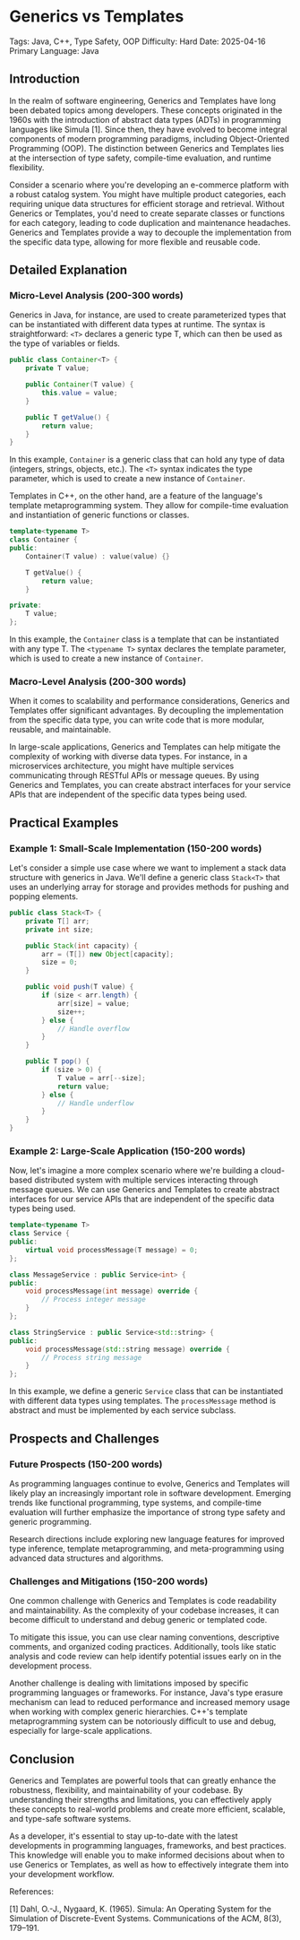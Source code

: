 # Generics vs Templates
Tags: Java, C++, Type Safety, OOP
Difficulty: Hard
Date: 2025-04-16
Primary Language: Java

## Introduction

In the realm of software engineering, Generics and Templates have long been debated topics among developers. These concepts originated in the 1960s with the introduction of abstract data types (ADTs) in programming languages like Simula [1]. Since then, they have evolved to become integral components of modern programming paradigms, including Object-Oriented Programming (OOP). The distinction between Generics and Templates lies at the intersection of type safety, compile-time evaluation, and runtime flexibility.

Consider a scenario where you're developing an e-commerce platform with a robust catalog system. You might have multiple product categories, each requiring unique data structures for efficient storage and retrieval. Without Generics or Templates, you'd need to create separate classes or functions for each category, leading to code duplication and maintenance headaches. Generics and Templates provide a way to decouple the implementation from the specific data type, allowing for more flexible and reusable code.

## Detailed Explanation

### Micro-Level Analysis (200-300 words)

Generics in Java, for instance, are used to create parameterized types that can be instantiated with different data types at runtime. The syntax is straightforward: `<T>` declares a generic type T, which can then be used as the type of variables or fields.

```java
public class Container<T> {
    private T value;

    public Container(T value) {
        this.value = value;
    }

    public T getValue() {
        return value;
    }
}
```

In this example, `Container` is a generic class that can hold any type of data (integers, strings, objects, etc.). The `<T>` syntax indicates the type parameter, which is used to create a new instance of `Container`.

Templates in C++, on the other hand, are a feature of the language's template metaprogramming system. They allow for compile-time evaluation and instantiation of generic functions or classes.

```cpp
template<typename T>
class Container {
public:
    Container(T value) : value(value) {}

    T getValue() {
        return value;
    }

private:
    T value;
};
```

In this example, the `Container` class is a template that can be instantiated with any type T. The `<typename T>` syntax declares the template parameter, which is used to create a new instance of `Container`.

### Macro-Level Analysis (200-300 words)

When it comes to scalability and performance considerations, Generics and Templates offer significant advantages. By decoupling the implementation from the specific data type, you can write code that is more modular, reusable, and maintainable.

In large-scale applications, Generics and Templates can help mitigate the complexity of working with diverse data types. For instance, in a microservices architecture, you might have multiple services communicating through RESTful APIs or message queues. By using Generics and Templates, you can create abstract interfaces for your service APIs that are independent of the specific data types being used.

## Practical Examples

### Example 1: Small-Scale Implementation (150-200 words)

Let's consider a simple use case where we want to implement a stack data structure with generics in Java. We'll define a generic class `Stack<T>` that uses an underlying array for storage and provides methods for pushing and popping elements.

```java
public class Stack<T> {
    private T[] arr;
    private int size;

    public Stack(int capacity) {
        arr = (T[]) new Object[capacity];
        size = 0;
    }

    public void push(T value) {
        if (size < arr.length) {
            arr[size] = value;
            size++;
        } else {
            // Handle overflow
        }
    }

    public T pop() {
        if (size > 0) {
            T value = arr[--size];
            return value;
        } else {
            // Handle underflow
        }
    }
}
```

### Example 2: Large-Scale Application (150-200 words)

Now, let's imagine a more complex scenario where we're building a cloud-based distributed system with multiple services interacting through message queues. We can use Generics and Templates to create abstract interfaces for our service APIs that are independent of the specific data types being used.

```cpp
template<typename T>
class Service {
public:
    virtual void processMessage(T message) = 0;
};

class MessageService : public Service<int> {
public:
    void processMessage(int message) override {
        // Process integer message
    }
};

class StringService : public Service<std::string> {
public:
    void processMessage(std::string message) override {
        // Process string message
    }
};
```

In this example, we define a generic `Service` class that can be instantiated with different data types using templates. The `processMessage` method is abstract and must be implemented by each service subclass.

## Prospects and Challenges

### Future Prospects (150-200 words)

As programming languages continue to evolve, Generics and Templates will likely play an increasingly important role in software development. Emerging trends like functional programming, type systems, and compile-time evaluation will further emphasize the importance of strong type safety and generic programming.

Research directions include exploring new language features for improved type inference, template metaprogramming, and meta-programming using advanced data structures and algorithms.

### Challenges and Mitigations (150-200 words)

One common challenge with Generics and Templates is code readability and maintainability. As the complexity of your codebase increases, it can become difficult to understand and debug generic or templated code.

To mitigate this issue, you can use clear naming conventions, descriptive comments, and organized coding practices. Additionally, tools like static analysis and code review can help identify potential issues early on in the development process.

Another challenge is dealing with limitations imposed by specific programming languages or frameworks. For instance, Java's type erasure mechanism can lead to reduced performance and increased memory usage when working with complex generic hierarchies. C++'s template metaprogramming system can be notoriously difficult to use and debug, especially for large-scale applications.

## Conclusion

Generics and Templates are powerful tools that can greatly enhance the robustness, flexibility, and maintainability of your codebase. By understanding their strengths and limitations, you can effectively apply these concepts to real-world problems and create more efficient, scalable, and type-safe software systems.

As a developer, it's essential to stay up-to-date with the latest developments in programming languages, frameworks, and best practices. This knowledge will enable you to make informed decisions about when to use Generics or Templates, as well as how to effectively integrate them into your development workflow.

References:

[1] Dahl, O.-J., Nygaard, K. (1965). Simula: An Operating System for the Simulation of Discrete-Event Systems. Communications of the ACM, 8(3), 179–191.